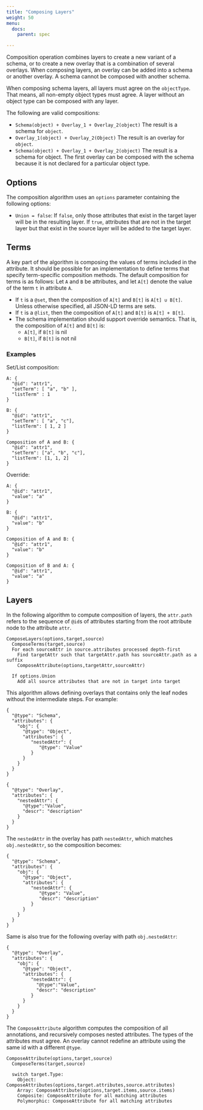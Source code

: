 ```yaml
---
title: "Composing Layers"
weight: 50
menu:
  docs:
    parent: spec

---
```


Composition operation combines layers to create a new variant of a
schema, or to create a new overlay that is a combination of several
overlays. When composing layers, an overlay can be added into a schema or
another overlay. A schema cannot be composed with another schema. 

When composing schema layers, all layers
must agree on the `objectType`. That means, all non-empty object types
must agree. A layer without an object type can be composed with any
layer.

The following are valid compositions:

 * `Schema(object) + Overlay_1 + Overlay_2(object)`
The result is a schema for `object`.
 * `Overlay_1(object) + Overlay_2(Object)`
The result is an overlay for `object`.
 * `Schema(object) + Overlay_1 + Overlay_2(object)`
The result is a schema for object. The first overlay can be composed with the schema because it is not declared for a particular object type. 

## Options

The composition algorithm uses an `options` parameter containing the
following options:

  * `Union = false`: If `false`, only those attributes that exist in
    the target layer will be in the resulting layer. If `true`,
    attributes that are not in the target layer but that exist in the
    source layer will be added to the target layer.
    
## Terms
    
A key part of the algorithm is composing the values of terms included
in the attribute. It should be possible for an implementation to
define terms that specify term-specific composition methods. The
default composition for terms is as follows: Let `A` and `B` be
attributes, and let `A[t]` denote the value of the term `t` in
attribute `A`.

  * If `t` is a `@set`, then the composition of `A[t]` and `B[t]` is
    `A[t] ∪ B[t]`.  Unless otherwise specified, all JSON-LD terms are
    sets. 
  * If `t` is a `@list`, then the composition of `A[t]` and `B[t]` is 
    `A[t] + B[t]`.
  * The schema implementation should support override semantics.
    That is, the composition of `A[t]` and `B[t]` is:
      * `A[t]`, if `B[t]` is nil
      * `B[t]`, if `B[t]` is not nil
      
      
### Examples

Set/List composition:

```
A: {
  "@id": "attr1",
  "setTerm": [ "a", "b" ],
  "listTerm" : 1
}

B: {
  "@id": "attr1",
  "setTerm": [ "a", "c"],
  "listTerm": [ 1, 2 ]
}

Composition of A and B: {
  "@id": "attr1",
  "setTerm": ["a", "b", "c"],
  "listTerm": [1, 1, 2]
}
```

Override:
```
A: {
  "@id": "attr1",
  "value": "a"
}

B: {
  "@id": "attr1",
  "value": "b"
}

Composition of A and B: {
  "@id": "attr1",
  "value": "b"
}

Composition of B and A: {
  "@id": "attr1",
  "value": "a"
}
```

## Layers

In the following algorithm to compute composition of layers, the
`attr.path` refers to the sequence of `@id`s of attributes starting from
the root attribute node to the attribute `attr`.

```
ComposeLayers(options,target,source)
  ComposeTerms(target,source)
  For each sourceAttr in source.attributes processed depth-first
    Find targetAttr such that targetAttr.path has sourceAttr.path as a suffix
    ComposeAttribute(options,targetAttr,sourceAttr)

  If options.Union
    Add all source attributes that are not in target into target
```

This algorithm allows defining overlays that contains only the leaf
nodes without the intermediate steps. For example:
```
{
  "@type": "Schema",
  "attributes": {
    "obj": {
      "@type": "Object",
      "attributes": {
         "nestedAttr": {
            "@type": "Value"
         }
      }
    }
  }
}

{
  "@type": "Overlay",
  "attributes": {
    "nestedAttr": {
      "@type":"Value",
      "descr": "description"
    }
  }
}
```

The `nestedAttr` in the overlay has path `nestedAttr`, which matches
`obj.nestedAttr`, so the composition becomes:

```
{
  "@type": "Schema",
  "attributes": {
    "obj": {
      "@type": "Object",
      "attributes": {
         "nestedAttr": {
            "@type": "Value",
            "descr": "description"
         }
      }
    }
  }
}
```

Same is also true for the following overlay with path `obj.nestedAttr`:

```
{
  "@type": "Overlay",
  "attributes": {
    "obj": {
      "@type": "Object",
      "attributes": {
         "nestedAttr": {
           "@type":"Value",
           "descr": "description"
         }
      }
    }
  }
}
```

The `ComposeAttribute` algorithm computes the composition of all
annotations, and recursively composes nested attributes. The types of
the attributes must agree. An overlay cannot redefine an attribute
using the same id with a different `@type`.

```
ComposeAttribute(options,target,source)
  ComposeTerms(target,source)
  
  switch target.Type:
    Object: ComposeAttributes(options,target.attributes,source.attributes)
    Array: ComposeAttribute(options,target.items,source.items)
    Composite: ComposeAttribute for all matching attributes
    Polymorphic: ComposeAttribute for all matching attributes
```

